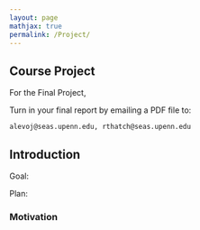 ```yaml
---
layout: page
mathjax: true
permalink: /Project/
---
```

## Course Project ##


For the Final Project, 


Turn in your final report by emailing a PDF file to:

```
alevoj@seas.upenn.edu, rthatch@seas.upenn.edu
```
<a name='intro'></a>

## Introduction ##

Goal: 

Plan: 

### Motivation ###


<a name='MO'></a>

